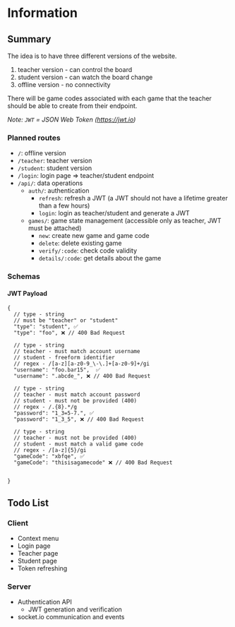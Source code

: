 # Information

## Summary

The idea is to have three different versions of the website.
1. teacher version - can control the board
2. student version - can watch the board change
3. offline version - no connectivity

There will be game codes associated with each game that the teacher should be able to create from their endpoint.

*Note: `JWT` = JSON Web Token (<https://jwt.io>)*

### Planned routes

- `/`: offline version
- `/teacher`: teacher version
- `/student`: student version
- `/login`: login page => teacher/student endpoint
- `/api/`: data operations
  - `auth/`: authentication
    - `refresh`: refresh a JWT (a JWT should not have a lifetime greater than a few hours)
    - `login`: login as teacher/student and generate a JWT
  - `games/`: game state management (accessible only as teacher, JWT must be attached)
    - `new`: create new game and game code
    - `delete`: delete existing game
    - `verify/:code`: check code validity
    - `details/:code`: get details about the game

###  Schemas

#### JWT Payload
```jsonc
{
  // type - string
  // must be "teacher" or "student"
  "type": "student", ✅
  "type": "foo", ❌ // 400 Bad Request

  // type - string
  // teacher - must match account username
  // student - freeform identifier
  // regex - /[a-z][a-z0-9_\-\.]+[a-z0-9]+/gi
  "username": "foo.bar15",  ✅
  "username": ".abcde_", ❌ // 400 Bad Request

  // type - string
  // teacher - must match account password
  // student - must not be provided (400)
  // regex - /.{8}.*/g
  "password": "1_3=5-7.", ✅
  "password": "1_3_5", ❌ // 400 Bad Request

  // type - string
  // teacher - must not be provided (400)
  // student - must match a valid game code
  // regex - /[a-z]{5}/gi
  "gameCode": "xbfqe", ✅
  "gameCode": "thisisagamecode" ❌ // 400 Bad Request


}
```

## Todo List

### Client 

- Context menu
- Login page
- Teacher page
- Student page
- Token refreshing

### Server

- Authentication API
  - JWT generation and verification
- socket.io communication and events
